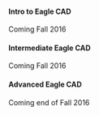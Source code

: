 #### Intro to Eagle CAD

Coming Fall 2016

#### Intermediate Eagle CAD 

Coming Fall 2016 

#### Advanced Eagle CAD

Coming end of Fall 2016 